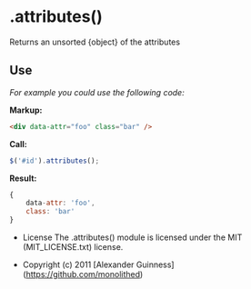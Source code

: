 # .attributes()

Returns an unsorted {object} of the attributes

## Use
*For example you could use the following code:*

**Markup:**

```html
<div data-attr="foo" class="bar" />
```

**Call:**

```javascript
$('#id').attributes();
```

**Result:**

```javascript
{
	data-attr: 'foo',
	class: 'bar'
}
```

* License
    The .attributes() module is licensed under the MIT (MIT_LICENSE.txt) license.

* Copyright (c) 2011 [Alexander Guinness] (https://github.com/monolithed)
